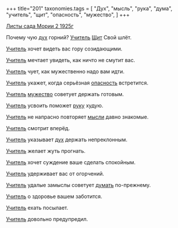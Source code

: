 +++
title="201"
taxonomies.tags = [
 "Дух",
 "мысль",
 "рука",
 "дума",
 "учитель",
 "щит",
 "опасность",
 "мужество",
]
+++

[Листы сада Мории 2 1925г](/agni/1925)

Почему чую [дух](/tags/Дух) горний? [Учитель](/tags/учитель) [Щит](/tags/щит) Свой шлёт.   

[Учитель](/tags/учитель) хочет видеть вас гору созидающими.   

[Учитель](/tags/учитель) мечтает увидеть, как ничто не смутит вас.   

[Учитель](/tags/учитель) чует, как мужественно надо вам идти.   

[Учитель](/tags/учитель) укажет, когда серьёзная [опасность](/tags/опасность) встретится.   

[Учитель](/tags/учитель) [мужество](/tags/мужество) советует держать готовым.   

[Учитель](/tags/учитель) усвоить поможет [руку](/tags/рука) худую.   

[Учитель](/tags/учитель) не напрасно повторяет [мысли](/tags/мысль) давно знакомые.   

[Учитель](/tags/учитель) смотрит вперёд.   

[Учитель](/tags/учитель) указывает [дух](/tags/Дух) держать непреклонным.   

[Учитель](/tags/учитель) желает жуть прогнать.   

[Учитель](/tags/учитель) хочет суждение ваше сделать спокойным.   

[Учитель](/tags/учитель) удерживает вас от огорчений.   

[Учитель](/tags/учитель) удалые замыслы советует [думать](/tags/дума) по-прежнему.   

[Учитель](/tags/учитель) о здоровье вашем заботится.   

[Учитель](/tags/учитель) ехать посылает.   

[Учитель](/tags/учитель) довольно предупредил.   

